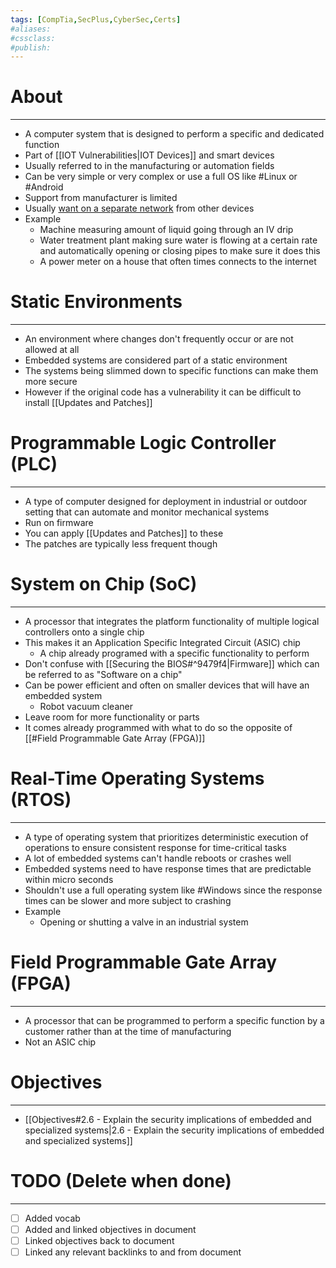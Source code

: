 ```yaml
---
tags: [CompTia,SecPlus,CyberSec,Certs]
#aliases:
#cssclass:
#publish:
---
```


# About
---
- A computer system that is designed to perform a specific and dedicated function
- Part of [[IOT Vulnerabilities|IOT Devices]] and smart devices
- Usually referred to in the manufacturing or automation fields
- Can be very simple or very complex or use a full OS like #Linux  or #Android
- Support from manufacturer is limited
- Usually <u>want on a separate network</u> from other devices 
- Example
	- Machine measuring amount of liquid going through an IV drip
	- Water treatment plant making sure water is flowing at a certain rate and automatically opening or closing pipes to make sure it does this
	- A power meter on a house that often times connects to the internet

# Static Environments
---
- An environment where changes don't frequently occur or are not allowed at all
- Embedded systems are considered part of a static environment
- The systems being slimmed down to specific functions can make them more secure
- However if the original code has a vulnerability it can be difficult to install [[Updates and Patches]]
# Programmable Logic Controller (PLC)
---
- A type of computer designed for deployment in industrial or outdoor setting that can automate and monitor mechanical systems
- Run on firmware
- You can apply [[Updates and Patches]] to these
- The patches are typically less frequent though

# System on Chip (SoC)
---
- A processor that integrates the platform functionality of multiple logical controllers onto a single chip
- This makes it an Application Specific Integrated Circuit (ASIC) chip
	- A chip already programed with a specific functionality to perform
- Don't confuse with [[Securing the BIOS#^9479f4|Firmware]] which can be referred to as "Software on a chip"
- Can be power efficient and often on smaller devices that will have an embedded system
	- Robot vacuum cleaner
- Leave room for more functionality or parts
- It comes already programmed with what to do so the opposite of [[#Field Programmable Gate Array (FPGA)]]

# Real-Time Operating Systems (RTOS)
---
- A type of operating system that prioritizes deterministic execution of operations to ensure consistent response for time-critical tasks
- A lot of embedded systems can't handle reboots or crashes well
- Embedded systems need to have response times that are predictable within micro seconds
- Shouldn't use a full operating system like #Windows since the response times can be slower and more subject to crashing 
- Example
	- Opening or shutting a valve in an industrial system

# Field Programmable Gate Array (FPGA)
---
- A processor that can be programmed to perform a specific function by a customer rather than at the time of manufacturing
- Not an ASIC chip

# Objectives
---
- [[Objectives#2.6 - Explain the security implications of embedded and specialized systems|2.6 - Explain the security implications of embedded and specialized systems]]

# TODO (Delete when done)
---
- [ ] Added vocab
- [ ] Added and linked objectives in document
- [ ] Linked objectives back to document
- [ ] Linked any relevant backlinks to and from document